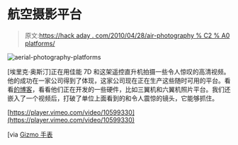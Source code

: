 # 航空摄影平台

> 原文:[https://hack aday . com/2010/04/28/air-photography % C2 % A0 platforms/](https://hackaday.com/2010/04/28/aerial-photography%c2%a0platforms/)

![](../Images/9302173fcbb6d65ee8ea9bc9b2a8a676.png "aerial-photography-platforms")

[埃里克·奥斯汀]正在用佳能 7D 和这架遥控直升机拍摄一些令人惊叹的高清视频。他的成功在一家公司得到了体现，这家公司现在正在生产这些随时可用的平台。看看[的博客](http://www.photoshipone.com/blog/blog.html)，看看他们正在开发的一些硬件，比如三翼机和六翼机照片平台。我们还嵌入了一个视频后，打破了单位上面看到的和令人震惊的镜头，它能够抓住。

[https://player.vimeo.com/video/10599330](https://player.vimeo.com/video/10599330)

[via [Gizmo 手表](http://www.gizmowatch.com/entry/diy-canon-dslr-equipped-rc-helicopter-for-dirt-cheap-aerial-photography/)
